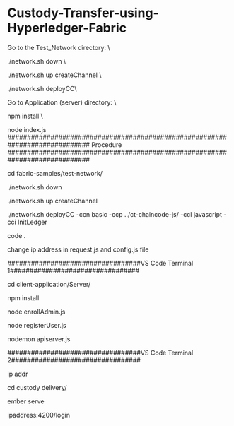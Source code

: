 # Custody-Transfer-using-Hyperledger-Fabric
 
Go to the Test_Network directory: \

  ./network.sh down \
  
  ./network.sh up createChannel \
  
  ./network.sh deployCC\
  
Go to Application (server) directory: \

  npm install \
  
  node index.js
#############################################################################
                                      Procedure
#############################################################################


cd fabric-samples/test-network/

./network.sh down

./network.sh up createChannel

./network.sh deployCC -ccn basic -ccp ../ct-chaincode-js/ -ccl javascript -cci InitLedger

code .

change ip address in request.js and config.js file 


##################################VS Code Terminal 1#################################


cd client-application/Server/

npm install

node enrollAdmin.js

node registerUser.js

nodemon apiserver.js


##################################VS Code Terminal 2#################################


ip addr

cd custody delivery/

ember serve

ipaddress:4200/login

